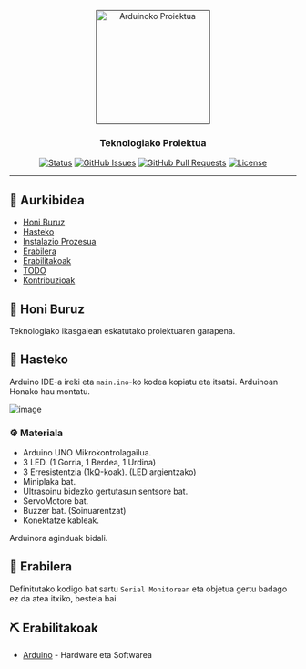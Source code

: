 <p align="center">
  <a href="" rel="noopener">
 <img width=200px height=200px src="https://upload.wikimedia.org/wikipedia/commons/thumb/7/73/Arduino_IDE_logo.svg/2048px-Arduino_IDE_logo.svg.png" alt="Arduinoko Proiektua"></a>
</p>

<h3 align="center">Teknologiako Proiektua</h3>

<div align="center">

[![Status](https://img.shields.io/badge/status-active-success.svg)]()
[![GitHub Issues](https://img.shields.io/github/issues/andiricum2/TeknoProiektua.svg)](/issues)
[![GitHub Pull Requests](https://img.shields.io/github/issues-pr/andiricum2/TeknoProiektua.svg)](/pulls)
[![License](https://img.shields.io/badge/license-MIT-blue.svg)](/LICENSE)

</div>

---

## 📝 Aurkibidea

- [Honi Buruz](#info)
- [Hasteko](#hasteko)
- [Instalazio Prozesua](#instalazioa)
- [Erabilera](#erabilera)
- [Erabilitakoak](#erabilitakoak)
- [TODO](../TODO.md)
- [Kontribuzioak](../CONTRIBUTING.md)


## 🧐 Honi Buruz <a name = "info"></a>

Teknologiako ikasgaiean eskatutako proiektuaren garapena.

## 🏁 Hasteko <a name = "hasteko"></a>

Arduino IDE-a ireki eta ```main.ino```-ko kodea kopiatu eta itsatsi.
Arduinoan Honako hau montatu.

![image](https://github.com/andiricum2/TeknoProiektua/assets/62946099/33d0f2fa-f71e-405e-b56d-ec393efd8704)

### ⚙️ Materiala

- Arduino UNO Mikrokontrolagailua.
- 3 LED. (1 Gorria, 1 Berdea, 1 Urdina)
- 3 Erresistentzia (1kΩ-koak). (LED argientzako)
- Miniplaka bat.
- Ultrasoinu bidezko gertutasun sentsore bat.
- ServoMotore bat.
- Buzzer bat. (Soinuarentzat)
- Konektatze kableak.

Arduinora aginduak bidali.

## 🎈 Erabilera <a name="erabilera"></a>

Definitutako kodigo bat sartu ``Serial Monitorean`` eta objetua gertu badago ez da atea itxiko, bestela bai.

## ⛏️ Erabilitakoak <a name = "erabilitakoak"></a>

- [Arduino](https://www.arduino.cc) - Hardware eta Softwarea
